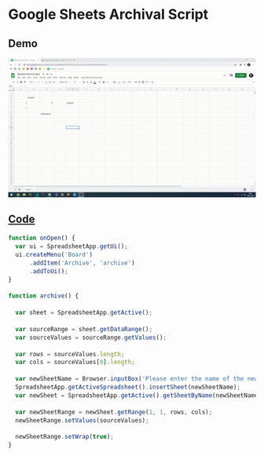 # Google Sheets Archival Script

## Demo
![alt text](https://github.com/71xn/google-apps-script/blob/main/archiveSpreadsheet/demo.gif "Text 1")

## [Code](https://github.com/71xn/google-apps-script/blob/main/archiveSpreadsheet/script.gs)
```javascript
function onOpen() {
  var ui = SpreadsheetApp.getUi();
  ui.createMenu('Board')
      .addItem('Archive', 'archive')
      .addToUi();
}

function archive() {
  
  var sheet = SpreadsheetApp.getActive();

  var sourceRange = sheet.getDataRange(); 
  var sourceValues = sourceRange.getValues(); 

  var rows = sourceValues.length; 
  var cols = sourceValues[0].length; 

  var newSheetName = Browser.inputBox('Please enter the name of the new sheet:', Browser.Buttons.OK_CANCEL);
  SpreadsheetApp.getActiveSpreadsheet().insertSheet(newSheetName); 
  var newSheet = SpreadsheetApp.getActive().getSheetByName(newSheetName); 

  var newSheetRange = newSheet.getRange(1, 1, rows, cols); 
  newSheetRange.setValues(sourceValues); 

  newSheetRange.setWrap(true);
}
```

